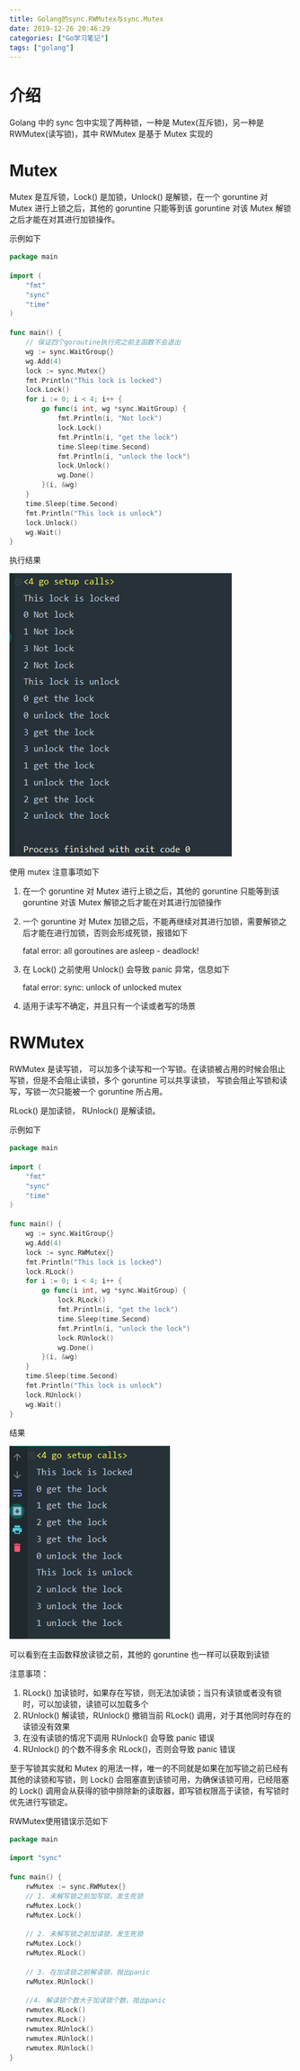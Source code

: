 ```yaml
---
title: Golang的sync.RWMutex与sync.Mutex
date: 2019-12-26 20:46:29
categories: ["Go学习笔记"]
tags: ["golang"]
---
```


# 介绍

Golang 中的 sync 包中实现了两种锁，一种是 Mutex(互斥锁)，另一种是RWMutex(读写锁)，其中 RWMutex 是基于 Mutex 实现的

# Mutex

Mutex 是互斥锁，Lock() 是加锁，Unlock() 是解锁，在一个 goruntine 对 Mutex 进行上锁之后，其他的 goruntine 只能等到该 goruntine 对该 Mutex 解锁之后才能在对其进行加锁操作。  

示例如下

```go
package main

import (
	"fmt"
	"sync"
	"time"
)

func main() {
    // 保证四个goroutine执行完之前主函数不会退出
	wg := sync.WaitGroup{}
	wg.Add(4)
	lock := sync.Mutex{}
	fmt.Println("This lock is locked")
	lock.Lock()
	for i := 0; i < 4; i++ {
		go func(i int, wg *sync.WaitGroup) {
			fmt.Println(i, "Not lock")
			lock.Lock()
			fmt.Println(i, "get the lock")
			time.Sleep(time.Second)
			fmt.Println(i, "unlock the lock")
			lock.Unlock()
			wg.Done()
		}(i, &wg)
	}
	time.Sleep(time.Second)
	fmt.Println("This lock is unlock")
	lock.Unlock()
	wg.Wait()
}
```

执行结果

![image-20191226210905112](https://raw.githubusercontent.com/ShangguanHong/PictureBed/master/image-20191226210905112.png)

使用 mutex 注意事项如下

1. 在一个 goruntine 对 Mutex 进行上锁之后，其他的 goruntine 只能等到该 goruntine 对该 Mutex 解锁之后才能在对其进行加锁操作

2. 一个 goruntine 对 Mutex 加锁之后，不能再继续对其进行加锁，需要解锁之后才能在进行加锁，否则会形成死锁，报错如下

   fatal error: all goroutines are asleep - deadlock!

3. 在 Lock() 之前使用 Unlock() 会导致 panic 异常，信息如下

   fatal error: sync: unlock of unlocked mutex

4. 适用于读写不确定，并且只有一个读或者写的场景

# RWMutex

RWMutex 是读写锁， 可以加多个读写和一个写锁。在读锁被占用的时候会阻止写锁，但是不会阻止读锁，多个 goruntine 可以共享读锁， 写锁会阻止写锁和读写，写锁一次只能被一个 goruntine 所占用。

RLock() 是加读锁， RUnlock() 是解读锁。

示例如下

```go
package main

import (
	"fmt"
	"sync"
	"time"
)

func main() {
	wg := sync.WaitGroup{}
	wg.Add(4)
	lock := sync.RWMutex{}
	fmt.Println("This lock is locked")
	lock.RLock()
	for i := 0; i < 4; i++ {
		go func(i int, wg *sync.WaitGroup) {
			lock.RLock()
			fmt.Println(i, "get the lock")
			time.Sleep(time.Second)
			fmt.Println(i, "unlock the lock")
			lock.RUnlock()
			wg.Done()
		}(i, &wg)
	}
	time.Sleep(time.Second)
	fmt.Println("This lock is unlock")
	lock.RUnlock()
	wg.Wait()
}
```

结果

![image-20191226213240734](https://raw.githubusercontent.com/ShangguanHong/PictureBed/master/image-20191226213240734.png)

可以看到在主函数释放读锁之前，其他的 goruntine 也一样可以获取到读锁

注意事项：

1. RLock() 加读锁时，如果存在写锁，则无法加读锁；当只有读锁或者没有锁时，可以加读锁，读锁可以加载多个
2. RUnlock() 解读锁，RUnlock() 撤销当前 RLock() 调用，对于其他同时存在的读锁没有效果
3. 在没有读锁的情况下调用 RUnlock() 会导致 panic 错误
4. RUnlock() 的个数不得多余 RLock()，否则会导致 panic 错误

至于写锁其实就和 Mutex 的用法一样，唯一的不同就是如果在加写锁之前已经有其他的读锁和写锁，则 Lock() 会阻塞直到该锁可用，为确保该锁可用，已经阻塞的 Lock() 调用会从获得的锁中排除新的读取器，即写锁权限高于读锁，有写锁时优先进行写锁定。

RWMutex使用错误示范如下

```go
package main

import "sync"

func main() {
	rwMutex := sync.RWMutex{}
    // 1. 未解写锁之前加写锁，发生死锁
	rwMutex.Lock()
	rwMutex.Lock()
    
    // 2. 未解写锁之前加读锁，发生死锁
    rwMutex.Lock()
    rwMutex.RLock()
    
    // 3. 在加读锁之前解读锁，抛出panic
    rwMutex.RUnlock()
    
    //4. 解读锁个数大于加读锁个数，抛出panic
    rwmutex.RLock()
    rwmutex.RLock()
    rwmutex.RUnlock()
    rwmutex.RUnlock()
    rwmutex.RUnlock()
}
```

